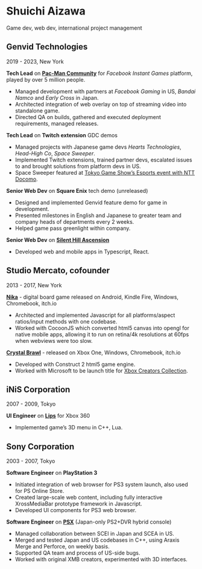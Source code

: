 # Shuichi Aizawa
Game dev, web dev, international project management

## Genvid Technologies
2019 - 2023, New York

**Tech Lead** on **[Pac-Man Community](https://mobygames.com/game/197571/pac-man-community/)** for _Facebook Instant Games_ platform, played by over 5 million people.
- Managed development with partners at _Facebook Gaming_ in US, _Bandai Namco_ and _Early Cross_ in Japan.
- Architected integration of web overlay on top of streaming video into standalone game.
- Directed QA on builds, gathered and executed deployment requirements, managed releases.

**Tech Lead** on **Twitch extension** GDC demos
- Managed projects with Japanese game devs _Hearts Technologies_, _Head-High Co_, _Space Sweeper_.
- Implemented Twitch extensions, trained partner devs, escalated issues to and brought solutions from platform devs in US.
- Space Sweeper featured at [Tokyo Game Show’s Esports event with NTT Docomo](https://venturebeat.com/business/genvid-and-ntt-docomo-demo-5g-lan-party-at-tokyo-game-show/).

**Senior Web Dev** on **Square Enix** tech demo (unreleased)
- Designed and implemented Genvid feature demo for game in development.
- Presented milestones in English and Japanese to greater team and company heads of departments every 2 weeks.
- Helped game pass greenlight within company.

**Senior Web Dev** on **[Silent Hill Ascension](https://mobygames.com/game/211166/silent-hill-ascension/credits/)**
- Developed web and mobile apps in Typescript, React.

## Studio Mercato, cofounder
2013 - 2017, New York

**[Nika](https://devpost.com/software/nika)** - digital board game released on Android, Kindle Fire, Windows, Chromebook, itch.io
- Architected and implemented Javascript for all platforms/aspect ratios/input methods with one codebase.
- Worked with CocoonJS which converted html5 canvas into opengl for native mobile apps, allowing it to run on retina/4k resolutions at 60fps when webviews were too slow.

**[Crystal Brawl](https://xbox.com/games/store/crystal-brawl/9wzdncrdlkb3)** - released on Xbox One, Windows, Chromebook, itch.io
- Developed with Construct 2 html5 game engine.
- Worked with Microsoft to be launch title for [Xbox Creators Collection](https://youtube.com/watch?v=xxV8izXRMGM&t=100s).

## iNiS Corporation
2007 - 2009, Tokyo

**UI Engineer** on **[Lips](https://mobygames.com/game/42546/lips/)** for Xbox 360
- Implemented game’s 3D menu in C++, Lua.

## Sony Corporation
2003 - 2007, Tokyo

**Software Engineer** on **PlayStation 3**
- Initiated integration of web browser for PS3 system launch, also used for PS Online Store.
- Created large-scale web content, including fully interactive XrossMediaBar prototype framework in Javascript.
- Developed UI components for PS3 web browser.

**Software Engineer** on **[PSX](https://wikipedia.org/wiki/PSX_(digital_video_recorder))** (Japan-only PS2+DVR hybrid console)
- Managed collaboration between SCEI in Japan and SCEA in US.
- Merged and tested Japan and US codebases in C++, using Araxis Merge and Perforce, on weekly basis.
- Supported QA team and process of US-side bugs.
- Worked with original XMB creators, experimented with 3D interfaces.